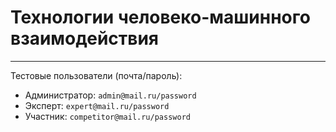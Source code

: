 Технологии человеко-машинного взаимодействия
====
---

Тестовые пользователи (почта/пароль):

+ Администратор: `admin@mail.ru/password`
+ Эксперт: `expert@mail.ru/password`
+ Участник: `competitor@mail.ru/password`